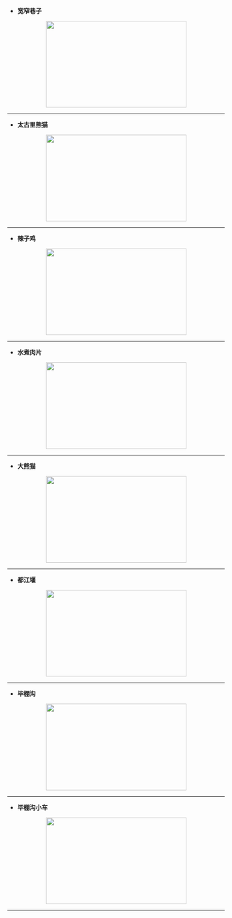- **宽窄巷子**
<div align=center><img width="325" height="200" src="https://github.com/YurongChen1998/YurongChen1998.github.io/blob/gh-pages/img/Photo/Chengdu%20City/DSC01829.JPG"/></div>

---
- **太古里熊猫**
<div align=center><img width="325" height="200" src="https://github.com/YurongChen1998/YurongChen1998.github.io/blob/gh-pages/img/Photo/Chengdu%20City/DSC01882.JPG"/></div>

---
- **辣子鸡**
<div align=center><img width="325" height="200" src="https://github.com/YurongChen1998/YurongChen1998.github.io/blob/gh-pages/img/Photo/Chengdu%20City/DSC01911.JPG"/></div>

---
- **水煮肉片**
<div align=center><img width="325" height="200" src="https://github.com/YurongChen1998/YurongChen1998.github.io/blob/gh-pages/img/Photo/Chengdu%20City/DSC01914.JPG"/></div>

---
- **大熊猫**
<div align=center><img width="325" height="200" src="https://github.com/YurongChen1998/YurongChen1998.github.io/blob/gh-pages/img/Photo/Chengdu%20City/DSC01957.JPG"/></div>

---
- **都江堰**
<div align=center><img width="325" height="200" src="https://github.com/YurongChen1998/YurongChen1998.github.io/blob/gh-pages/img/Photo/Chengdu%20City/DSC02000.JPG"/></div>

---
- **毕棚沟**
<div align=center><img width="325" height="200" src="https://github.com/YurongChen1998/YurongChen1998.github.io/blob/gh-pages/img/Photo/Chengdu%20City/DSC02058.JPG"/></div>

---
- **毕棚沟小车**
<div align=center><img width="325" height="200" src="https://github.com/YurongChen1998/YurongChen1998.github.io/blob/gh-pages/img/Photo/Chengdu%20City/DSC02075.JPG"/></div>

---


